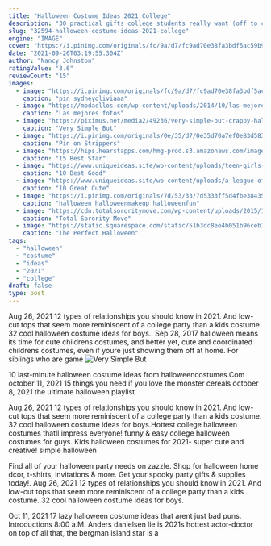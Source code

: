 ```yaml
---
title: "Halloween Costume Ideas 2021 College"
description: "30 practical gifts college students really want (off to college 2021) 18 cool gift ideas for dad from son (fathers day 2021)  31 creative work-appropriate halloween costume ideas for office"
slug: "32594-halloween-costume-ideas-2021-college"
engine: "IMAGE"
cover: "https://i.pinimg.com/originals/fc/9a/d7/fc9ad70e38fa3bdf5ac59b9afad39b08.jpg"
date: "2021-09-26T03:19:55.304Z"
author: "Nancy Johnston"
ratingValue: "3.6"
reviewCount: "15"
images:
  - image: "https://i.pinimg.com/originals/fc/9a/d7/fc9ad70e38fa3bdf5ac59b9afad39b08.jpg"
    caption: "pin sydneyoliviaaa"
  - image: "https://modaellos.com/wp-content/uploads/2014/10/las-mejores-fotos-de-disfraces-originales-para-hombre-halloween-2014-disfraz-hombre-en-un-huracana.jpg"
    caption: "Las mejores fotos"
  - image: "https://piximus.net/media2/49236/very-simple-but-crappy-halloween-costume-ideas-13.jpg"
    caption: "Very Simple But"
  - image: "https://i.pinimg.com/originals/0e/35/d7/0e35d70a7ef0e83d58324aaff41f3af5.jpg"
    caption: "Pin on Strippers"
  - image: "https://hips.hearstapps.com/hmg-prod.s3.amazonaws.com/images/star-wars-costumes-2018-1529435818.jpg?crop=1.00xw:1.00xh;0,0&resize=1200:*"
    caption: "15 Best Star"
  - image: "https://www.uniqueideas.site/wp-content/uploads/teen-girls-mad-hatter-costume-5.jpg"
    caption: "10 Best Good"
  - image: "https://www.uniqueideas.site/wp-content/uploads/a-league-of-their-own-costume-this-is-the-cutest-ever-totally-on.jpg"
    caption: "10 Great Cute"
  - image: "https://i.pinimg.com/originals/7d/53/33/7d5333ff5d4fbe38435a1f911c72473c.jpg"
    caption: "halloween halloweenmakeup halloweenfun"
  - image: "https://cdn.totalsororitymove.com/wp-content/uploads/2015/10/8a1b8e50a45cd1fc645099414afa887b-577x1024.jpg"
    caption: "Total Sorority Move"
  - image: "https://static.squarespace.com/static/51b3dc8ee4b051b96ceb10de/51ce6099e4b0d911b4489b79/51ce61cee4b0d911b44a1ab9/1350101603593/1000w/shining201290125.jpg"
    caption: "The Perfect Halloween"
tags:
  - "halloween"
  - "costume"
  - "ideas"
  - "2021"
  - "college"
draft: false
type: post
---
```


Aug 26, 2021 12 types of relationships you should know in 2021.  And low-cut tops that seem more reminiscent of a college party than a kids costume. 32 cool halloween costume ideas for boys.. Sep 28, 2017 halloween means its time for cute childrens costumes, and better yet, cute and coordinated childrens costumes, even if youre just showing them off at home. For siblings who are game
![Very Simple But](https://piximus.net/media2/49236/very-simple-but-crappy-halloween-costume-ideas-13.jpg "Very Simple But")

10 last-minute halloween costume ideas from halloweencostumes.Com october 11, 2021 15 things you need if you love the monster cereals october 8, 2021 the ultimate halloween playlist
<!--inArticleAds-->

<!--galleryOne-->

Aug 26, 2021 12 types of relationships you should know in 2021.  And low-cut tops that seem more reminiscent of a college party than a kids costume. 32 cool halloween costume ideas for boys.Hottest college halloween costumes thatll impress everyone! funny & easy college halloween costumes for guys. Kids halloween costumes for 2021- super cute and creative! simple halloween
<!--inArticleAds-->

<!--galleryTwo-->

Find all of your halloween party needs on zazzle. Shop for halloween home dcor, t-shirts, invitations & more. Get your spooky party gifts & supplies today!. Aug 26, 2021 12 types of relationships you should know in 2021.  And low-cut tops that seem more reminiscent of a college party than a kids costume. 32 cool halloween costume ideas for boys.
<!--galleryThree-->

Oct 11, 2021 17 lazy halloween costume ideas that arent just bad puns. Introductions 8:00 a.M. Anders danielsen lie is 2021s hottest actor-doctor on top of all that, the bergman island star is a